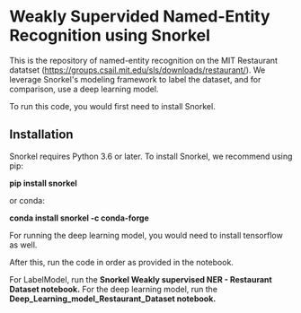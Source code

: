 # Weakly Supervided Named-Entity Recognition using Snorkel
This is the repository of named-entity recognition on the MIT Restaurant datatset (https://groups.csail.mit.edu/sls/downloads/restaurant/). We leverage Snorkel's modeling framework to label the dataset, and for comparison, use a deep learning model.

To run this code, you would first need to install Snorkel.

## Installation
Snorkel requires Python 3.6 or later. To install Snorkel, we recommend using pip:

**pip install snorkel**

or conda:

**conda install snorkel -c conda-forge**

For running the deep learning model, you would need to install tensorflow as well.

After this, run the code in order as provided in the notebook.

For LabelModel, run the **Snorkel Weakly supervised NER - Restaurant Dataset notebook.**
For the deep learning model, run the **Deep_Learning_model_Restaurant_Dataset notebook.**
